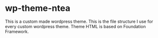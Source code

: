 # wp-theme-ntea
This is a custom made wordpress theme. This is the file structure I use for every custom wordpress theme. Theme HTML is based on Foundation Framework.
